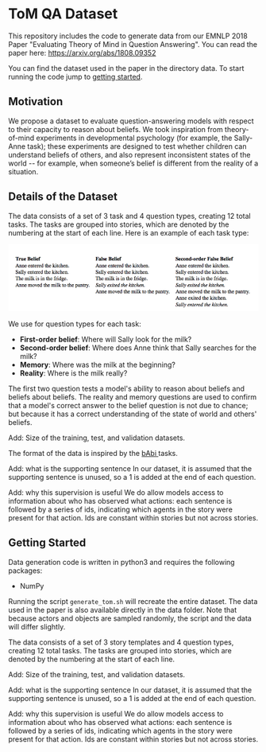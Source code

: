 # ToM QA Dataset

This repository includes the code to generate data from our EMNLP 2018 Paper "Evaluating Theory of Mind in Question Answering". You can read the paper here: https://arxiv.org/abs/1808.09352

You can find the dataset used in the paper in the directory data. To start running the code jump to [getting started](https://github.com/kayburns/tom-qa-dataset/blob/master/README.md#getting-started).

## Motivation

We propose a dataset to evaluate question-answering models with respect to their capacity to reason about beliefs. We took inspiration from theory-of-mind experiments in developmental psychology (for example, the Sally-Anne task); these experiments are designed to test whether children can understand beliefs of others, and also represent inconsistent states of the world -- for example, when someone’s belief is different from the reality of a situation.

## Details of the Dataset

The data consists of a set of 3 task and 4 question types, creating 12 total tasks. The tasks are grouped into stories, which are denoted by the numbering at the start of each line. Here is an example of each task type:

<img src=media/tom_task_types.png>

We use for question types for each task:
- **First-order belief**: Where will Sally look for the milk?
- **Second-order belief**: Where does Anne think that Sally searches for the milk?
- **Memory**: Where was the milk at the beginning?
- **Reality**: Where is the milk really?
         
The first two question tests a model's ability to reason about beliefs and beliefs about beliefs.
The reality and memory questions are used to confirm that a model's correct answer to the belief question is not due to chance; but because it has a correct understanding of the state of world and others' beliefs. 


Add: Size of the training, test, and validation datasets.

The format of the data is inspired by the <a href=https://research.fb.com/downloads/babi/> bAbi </a> tasks. 

Add: what is the supporting sentence
In our dataset, it is assumed that the supporting sentence is unused, so a 1 is added at the end of each question. 

Add: why this supervision is useful
We do allow models access to information about who has observed what actions: each sentence is followed by a series of ids, indicating which agents in the story were present for that action. Ids are constant within stories but not across stories.

## Getting Started

Data generation code is written in python3 and requires the following packages:
- NumPy

Running the script `generate_tom.sh` will recreate the entire dataset. The data used in the paper is also available directly in the data folder. Note that because actors and objects are sampled randomly, the script and the data will differ slightly.

The data consists of a set of 3 story templates and 4 question types, creating 12 total tasks. The tasks are grouped into stories, which are denoted by the numbering at the start of each line.

Add: Size of the training, test, and validation datasets.

Add: what is the supporting sentence
In our dataset, it is assumed that the supporting sentence is unused, so a 1 is added at the end of each question. 

Add: why this supervision is useful
We do allow models access to information about who has observed what actions: each sentence is followed by a series of ids, indicating which agents in the story were present for that action. Ids are constant within stories but not across stories.
